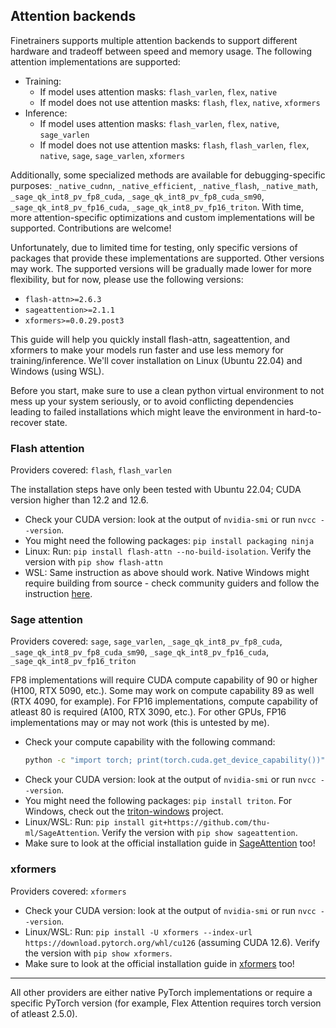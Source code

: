 ## Attention backends

Finetrainers supports multiple attention backends to support different hardware and tradeoff between speed and memory usage. The following attention implementations are supported:
- Training:
  - If model uses attention masks: `flash_varlen`, `flex`, `native`
  - If model does not use attention masks: `flash`, `flex`, `native`, `xformers`
- Inference:
  - If model uses attention masks: `flash_varlen`, `flex`, `native`, `sage_varlen`
  - If model does not use attention masks: `flash`, `flash_varlen`, `flex`, `native`, `sage`, `sage_varlen`, `xformers`

Additionally, some specialized methods are available for debugging-specific purposes: `_native_cudnn`, `_native_efficient`, `_native_flash`, `_native_math`, `_sage_qk_int8_pv_fp8_cuda`, `_sage_qk_int8_pv_fp8_cuda_sm90`, `_sage_qk_int8_pv_fp16_cuda`, `_sage_qk_int8_pv_fp16_triton`. With time, more attention-specific optimizations and custom implementations will be supported. Contributions are welcome!

Unfortunately, due to limited time for testing, only specific versions of packages that provide these implementations are supported. Other versions may work. The supported versions will be gradually made lower for more flexibility, but for now, please use the following versions:
- `flash-attn>=2.6.3`
- `sageattention>=2.1.1`
- `xformers>=0.0.29.post3`

This guide will help you quickly install flash-attn, sageattention, and xformers to make your models run faster and use less memory for training/inference. We'll cover installation on Linux (Ubuntu 22.04) and Windows (using WSL).

Before you start, make sure to use a clean python virtual environment to not mess up your system seriously, or to avoid conflicting dependencies leading to failed installations which might leave the environment in hard-to-recover state.

### Flash attention

Providers covered: `flash`, `flash_varlen`

The installation steps have only been tested with Ubuntu 22.04; CUDA version higher than 12.2 and 12.6.
- Check your CUDA version: look at the output of `nvidia-smi` or run `nvcc --version`.
- You might need the following packages: `pip install packaging ninja`
- Linux: Run: `pip install flash-attn --no-build-isolation`. Verify the version with `pip show flash-attn`
- WSL: Same instruction as above should work. Native Windows might require building from source - check community guiders and follow the instruction [here](https://github.com/Dao-AILab/flash-attention).

### Sage attention

Providers covered: `sage`, `sage_varlen`, `_sage_qk_int8_pv_fp8_cuda`, `_sage_qk_int8_pv_fp8_cuda_sm90`, `_sage_qk_int8_pv_fp16_cuda`, `_sage_qk_int8_pv_fp16_triton`

FP8 implementations will require CUDA compute capability of 90 or higher (H100, RTX 5090, etc.). Some may work on compute capability 89 as well (RTX 4090, for example). For FP16 implementations, compute capability of atleast 80 is required (A100, RTX 3090, etc.). For other GPUs, FP16 implementations may or may not work (this is untested by me).

- Check your compute capability with the following command:
  ```bash
  python -c "import torch; print(torch.cuda.get_device_capability())"
  ```
- Check your CUDA version: look at the output of `nvidia-smi` or run `nvcc --version`.
- You might need the following packages: `pip install triton`. For Windows, check out the [triton-windows](https://github.com/woct0rdho/triton-windows) project.
- Linux/WSL: Run: `pip install git+https://github.com/thu-ml/SageAttention`. Verify the version with `pip show sageattention`.
- Make sure to look at the official installation guide in [SageAttention](https://github.com/thu-ml/SageAttention) too!

### xformers

Providers covered: `xformers`

- Check your CUDA version: look at the output of `nvidia-smi` or run `nvcc --version`.
- Linux/WSL: Run: `pip install -U xformers --index-url https://download.pytorch.org/whl/cu126` (assuming CUDA 12.6). Verify the version with `pip show xformers`.
- Make sure to look at the official installation guide in [xformers](https://github.com/facebookresearch/xformers) too!
----------

All other providers are either native PyTorch implementations or require a specific PyTorch version (for example, Flex Attention requires torch version of atleast 2.5.0).
